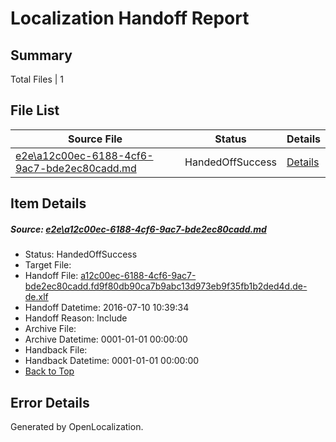 # <a name='report-top'></a> Localization Handoff Report

## Summary
 Total Files | 1

## File List
 Source File | Status | Details 
 ----------- | ------ | ------- 
 [e2e\a12c00ec-6188-4cf6-9ac7-bde2ec80cadd.md](https://github.com/OpenLocalizationTestOrg/oltest/blob/d4a887b5c1b03f3308af37da0b20eb8fca16c843/e2e/a12c00ec-6188-4cf6-9ac7-bde2ec80cadd.md) | HandedOffSuccess | [Details](#c2b02d490bf9d6377efa10558797d5b5e56431af1)

## Item Details
##### <a name='c2b02d490bf9d6377efa10558797d5b5e56431af1'></a> Source: [e2e\a12c00ec-6188-4cf6-9ac7-bde2ec80cadd.md](https://github.com/OpenLocalizationTestOrg/oltest/blob/d4a887b5c1b03f3308af37da0b20eb8fca16c843/e2e/a12c00ec-6188-4cf6-9ac7-bde2ec80cadd.md)
* Status: HandedOffSuccess
* Target File: 
* Handoff File: [a12c00ec-6188-4cf6-9ac7-bde2ec80cadd.fd9f80db90ca7b9abc13d973eb9f35fb1b2ded4d.de-de.xlf](https://github.com/OpenLocalizationTestOrg/olhandoff-e2e/blob/3ab83de3d133ef7d18cb287ccfb77a13bb49b4a4/ol-handoff/OpenLocalizationTestOrg/oltest-dede-fly/ci/ht/a12c00ec-6188-4cf6-9ac7-bde2ec80cadd.fd9f80db90ca7b9abc13d973eb9f35fb1b2ded4d.de-de.xlf)
* Handoff Datetime: 2016-07-10 10:39:34
* Handoff Reason: Include
* Archive File: 
* Archive Datetime: 0001-01-01 00:00:00
* Handback File: 
* Handback Datetime: 0001-01-01 00:00:00
* [Back to Top](#report-top)


## Error Details

Generated by OpenLocalization.
